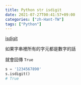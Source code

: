 ```yaml
---
title: Python str isdigit
date: 2021-07-27T00:41:57+09:00
categories: ["zh-Hant-TW"]
tags: ["Python"]
---
```

[isdigit](https://docs.python.org/3/library/stdtypes.html#str.isdigit)

如果字串裡所有的字元都是數字的話

就會回傳 `True`

```python
s = '1234567890'
s.isdigit()
# True
```
